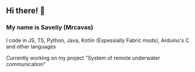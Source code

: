 <!-- 
## Привет! 👋
### Меня зовут Савелий (Mrcavas)
Я прогаю на JS, TS, Python, Java, Kotlin (Особенно Fabric моды), C в Arduino и других языках

Сейчас работаю над своим проектом "Система подводной удалённой связи"
-->

## Hi there! 👋
### My name is Saveliy (Mrcavas)
I code in JS, TS, Python, Java, Kotlin (Espessially Fabric mods), Arduino's C and other languages

Currently working on my project "System of remote underwater communication"
